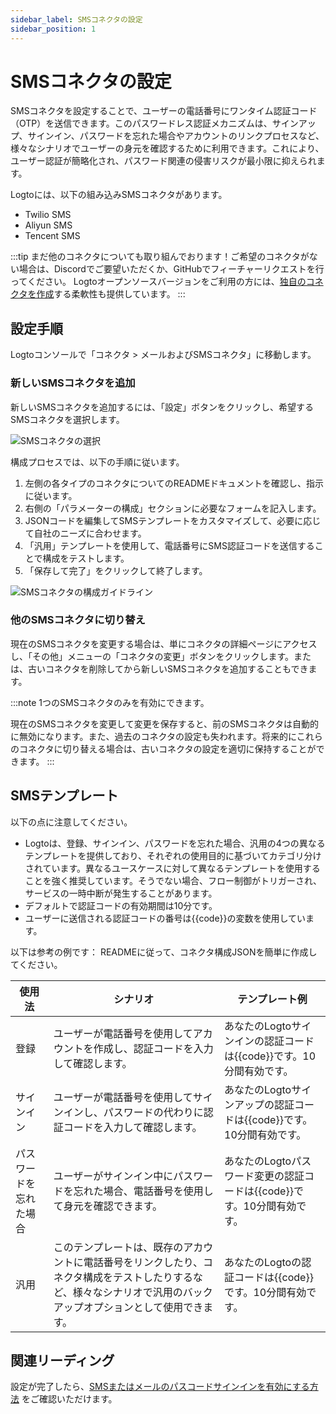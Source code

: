```yaml
---
sidebar_label: SMSコネクタの設定
sidebar_position: 1
---
```


# SMSコネクタの設定

SMSコネクタを設定することで、ユーザーの電話番号にワンタイム認証コード（OTP）を送信できます。このパスワードレス認証メカニズムは、サインアップ、サインイン、パスワードを忘れた場合やアカウントのリンクプロセスなど、様々なシナリオでユーザーの身元を確認するために利用できます。これにより、ユーザー認証が簡略化され、パスワード関連の侵害リスクが最小限に抑えられます。

Logtoには、以下の組み込みSMSコネクタがあります。

- Twilio SMS
- Aliyun SMS
- Tencent SMS

:::tip
まだ他のコネクタについても取り組んでおります！ご希望のコネクタがない場合は、Discordでご要望いただくか、GitHubでフィーチャーリクエストを行ってください。
Logtoオープンソースバージョンをご利用の方には、[独自のコネクタを作成](../create-your-connector/)する柔軟性も提供しています。
:::

## 設定手順

Logtoコンソールで「コネクタ > メールおよびSMSコネクタ」に移動します。

### 新しいSMSコネクタを追加

新しいSMSコネクタを追加するには、「設定」ボタンをクリックし、希望するSMSコネクタを選択します。

![SMSコネクタの選択](./assets/configure-select-sms-connetor.png)

構成プロセスでは、以下の手順に従います。

1. 左側の各タイプのコネクタについてのREADMEドキュメントを確認し、指示に従います。
2. 右側の「パラメーターの構成」セクションに必要なフォームを記入します。
3. JSONコードを編集してSMSテンプレートをカスタマイズして、必要に応じて自社のニーズに合わせます。
4. 「汎用」テンプレートを使用して、電話番号にSMS認証コードを送信することで構成をテストします。
5. 「保存して完了」をクリックして終了します。

![SMSコネクタの構成ガイドライン](./assets/configure-sms-connector-guideline.png)

### 他のSMSコネクタに切り替え

現在のSMSコネクタを変更する場合は、単にコネクタの詳細ページにアクセスし、「その他」メニューの「コネクタの変更」ボタンをクリックします。または、古いコネクタを削除してから新しいSMSコネクタを追加することもできます。

:::note
1つのSMSコネクタのみを有効にできます。

現在のSMSコネクタを変更して変更を保存すると、前のSMSコネクタは自動的に無効になります。また、過去のコネクタの設定も失われます。将来的にこれらのコネクタに切り替える場合は、古いコネクタの設定を適切に保持することができます。
:::

## SMSテンプレート

以下の点に注意してください。

- Logtoは、登録、サインイン、パスワードを忘れた場合、汎用の4つの異なるテンプレートを提供しており、それぞれの使用目的に基づいてカテゴリ分けされています。異なるユースケースに対して異なるテンプレートを使用することを強く推奨しています。そうでない場合、フロー制御がトリガーされ、サービスの一時中断が発生することがあります。
- デフォルトで認証コードの有効期間は10分です。
- ユーザーに送信される認証コードの番号は{{code}}の変数を使用しています。

以下は参考の例です：
READMEに従って、コネクタ構成JSONを簡単に作成してください。

| 使用法         | シナリオ                                                                                                                                                              | テンプレート例                                                                                      |
| -------------- | ----------------------------------------------------------------------------------------------------------------------------------------------------------------------- | ----------------------------------------------------------------------------------------------------- |
| 登録           | ユーザーが電話番号を使用してアカウントを作成し、認証コードを入力して確認します。                                                                     | あなたのLogtoサインインの認証コードは{{code}}です。10分間有効です。         |
| サインイン     | ユーザーが電話番号を使用してサインインし、パスワードの代わりに認証コードを入力して確認します。                                           | あなたのLogtoサインアップの認証コードは{{code}}です。10分間有効です。       |
| パスワードを忘れた場合 | ユーザーがサインイン中にパスワードを忘れた場合、電話番号を使用して身元を確認できます。             | あなたのLogtoパスワード変更の認証コードは{{code}}です。10分間有効です。     |
| 汎用           | このテンプレートは、既存のアカウントに電話番号をリンクしたり、コネクタ構成をテストしたりするなど、様々なシナリオで汎用のバックアップオプションとして使用できます。 | あなたのLogtoの認証コードは{{code}}です。10分間有効です。                     |

## 関連リーディング

設定が完了したら、[SMSまたはメールのパスコードサインインを有効にする方法](../../tutorials/get-started/passwordless-sign-in-by-adding-connectors.mdx) をご確認いただけます。